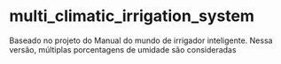 # multi_climatic_irrigation_system
Baseado no projeto do Manual do mundo de irrigador inteligente. Nessa versão, múltiplas porcentagens de umidade são consideradas
